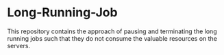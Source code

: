 # Long-Running-Job
This repository contains the approach of pausing and terminating the long running jobs such that they do not consume the valuable resources on the servers.
